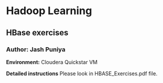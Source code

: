 # Hadoop Learning

## HBase exercises

### Author: Jash Puniya
 
__Environment:__
Cloudera Quickstar VM

__Detailed instructions__
Please look in HBASE_Exercises.pdf file.
